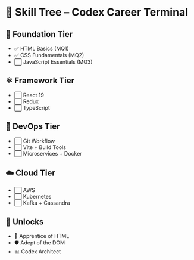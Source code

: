 # 🌳 Skill Tree – Codex Career Terminal

## 🧱 Foundation Tier

- ✅ HTML Basics (MQ1)
- ✅ CSS Fundamentals (MQ2)
- ⬜ JavaScript Essentials (MQ3)

## ⚛️ Framework Tier

- ⬜ React 19
- ⬜ Redux
- ⬜ TypeScript

## 🧪 DevOps Tier

- ⬜ Git Workflow
- ⬜ Vite + Build Tools
- ⬜ Microservices + Docker

## ☁️ Cloud Tier

- ⬜ AWS
- ⬜ Kubernetes
- ⬜ Kafka + Cassandra

## 🧠 Unlocks

- 🧙 Apprentice of HTML
- 🛡️ Adept of the DOM
- 📊 Codex Architect
